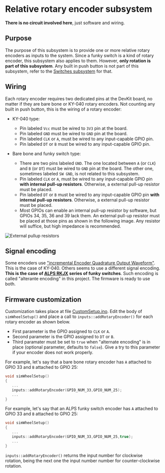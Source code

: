 # Relative rotary encoder subsystem

**There is no circuit involved here**, just software and wiring.

## Purpose

The purpose of this subsystem is to provide one or more relative rotary encoders as inputs to the system. Since a funky switch is a kind of rotary encoder, this subsystem also applies to them. However, **only rotation is part of this subsystem**. Any built in push button is not part of this subsystem, refer to the [Switches subsystem](../Switches/Switches_en.md) for that.

## Wiring

Each rotary encoder requires two dedicated pins at the DevKit board, no matter if they are bare bone or KY-040 rotary encoders. Not counting any built in push button, this is the wiring of a rotary encoder:

- KY-040 type:
  
  - Pin labeled `Vcc` must be wired to `3V3` pin at the board.
  - Pin labeled `GND` must be wired to `GND` pin at the board.
  - Pin labeled `CLK` or `A`, must be wired to any input-capable GPIO pin.
  - Pin labeled `DT` or `B` must be wired to any input-capable GPIO pin.

- Bare bone and funky switch type:
  
  - There are two pins labeled `GND`. The one located between `A` (or `CLK`) and `B` (or `DT`) must be wired to `GND` pin at the board. The other one, sometimes labeled `SW GND`, is not related to this subsystem.
  - Pin labeled `CLK` or `A`, must be wired to any input-capable GPIO pin **with internal pull-up resistors**. Otherwise, a external pull-up resistor must be placed.
  - Pin labeled `DT` or `B` must be wired to any input-capable GPIO pin **with internal pull-up resistors**. Otherwise, a external pull-up resistor must be placed.
  - Most GPIOs can enable an internal pull-up resistor by software, but GPIOs 34, 35, 36 and 39 lack them. An external pull-up resistor must be placed at those pins as shown in the following image. Any resistor will suffice, but high impedance is recommended.

![External pullup resistors](./ExternalPullupEncoder.png)

## Signal encoding

Some encoders use ["incremental Encoder Quadrature Output Waveform"](https://www.allaboutcircuits.com/projects/how-to-use-a-rotary-encoder-in-a-mcu-based-project/). This is the case of KY-040. 
Others seems to use a different signal encoding. **This is the case of [ALPS RKJX](https://docs.rs-online.com/5b4c/0900766b8152c2e9.pdf) series of funky switches**. Such encoding is called "alterante encoding" in this project.
The firmware is ready to use both.

## Firmware customization

Customization takes place at file [CustomSetup.ino](../../../../src/Firmware/CustomSetup/CustomSetup.ino).
Edit the body of `simWheelSetup()` and place a call to `inputs::addRotaryEncoder()` for each rotary encoder as shown below.

- First parameter is the GPIO assigned to `CLK` or `A`.
- Second parameter is the GPIO assigned to `DT` or `B`.
- Third paramater must be set to `true` when "alternate encoding" is in place (optional parameter, defaults to `false`). Give a try to this parameter if your encoder does not work properly.

For example, let's say that a bare bone rotary encoder has `A` attached to GPIO 33 and `B` attached to GPIO 25:

```c
void simWheelSetup()
{
   ...
   inputs::addRotaryEncoder(GPIO_NUM_33,GPIO_NUM_25);
   ...
}
```

For example, let's say that an ALPS funky switch encoder has `A` attached to GPIO 33 and `B` attached to GPIO 25:

```c
void simWheelSetup()
{
   ...
   inputs::addRotaryEncoder(GPIO_NUM_33,GPIO_NUM_25,true);
   ...
}
```

`inputs::addRotaryEncoder()` returns the input number for clockwise rotation, being the next one the input number number for counter-clockwise rotation.